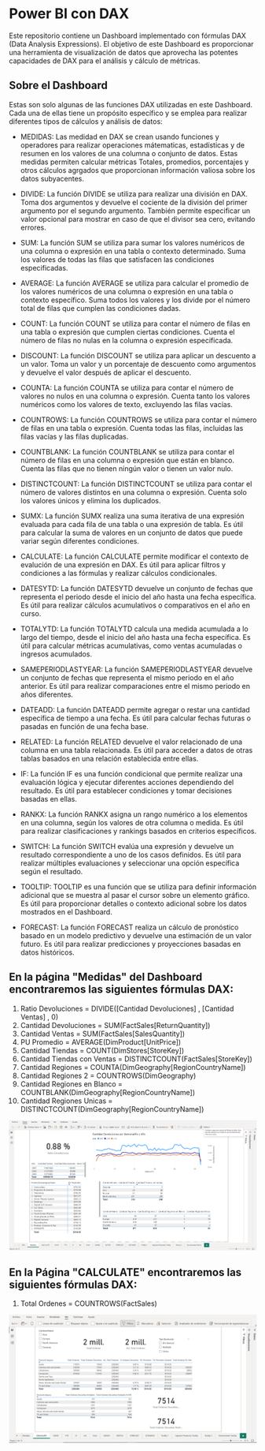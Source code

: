 # Power BI con DAX

Este repositorio contiene un Dashboard implementado con fórmulas DAX (Data Analysis Expressions). El objetivo de este Dashboard es proporcionar una herramienta de visualización de datos que aprovecha las potentes capacidades de DAX para el análisis y cálculo de métricas.


## Sobre el Dashboard

Estas son solo algunas de las funciones DAX utilizadas en este Dashboard. Cada una de ellas tiene un propósito específico y se emplea para realizar diferentes tipos de cálculos y análisis de datos:

* MEDIDAS: Las medidad en DAX se crean usando funciones y operadores para realizar operaciones mátematicas, estadísticas y de resumen en los valores de una columna o conjunto de datos. Estas medidas permiten calcular métricas Totales, promedios, porcentajes y otros cálculos agrgados que proporcionan  información valiosa sobre los datos subyacentes.

* DIVIDE: La función DIVIDE se utiliza para realizar una división en DAX. Toma dos argumentos y devuelve el cociente de la división del primer argumento por el segundo argumento. También permite especificar un valor opcional para mostrar en caso de que el divisor sea cero, evitando errores.

* SUM: La función SUM se utiliza para sumar los valores numéricos de una columna o expresión en una tabla o contexto determinado. Suma los valores de todas las filas que satisfacen las condiciones especificadas.

* AVERAGE: La función AVERAGE se utiliza para calcular el promedio de los valores numéricos de una columna o expresión en una tabla o contexto específico. Suma todos los valores y los divide por el número total de filas que cumplen las condiciones dadas.

* COUNT: La función COUNT se utiliza para contar el número de filas en una tabla o expresión que cumplen ciertas condiciones. Cuenta el número de filas no nulas en la columna o expresión especificada.

* DISCOUNT: La función DISCOUNT se utiliza para aplicar un descuento a un valor. Toma un valor y un porcentaje de descuento como argumentos y devuelve el valor después de aplicar el descuento.

* COUNTA: La función COUNTA se utiliza para contar el número de valores no nulos en una columna o expresión. Cuenta tanto los valores numéricos como los valores de texto, excluyendo las filas vacías.

* COUNTROWS: La función COUNTROWS se utiliza para contar el número de filas en una tabla o expresión. Cuenta todas las filas, incluidas las filas vacías y las filas duplicadas.

* COUNTBLANK: La función COUNTBLANK se utiliza para contar el número de filas en una columna o expresión que están en blanco. Cuenta las filas que no tienen ningún valor o tienen un valor nulo.

* DISTINCTCOUNT: La función DISTINCTCOUNT se utiliza para contar el número de valores distintos en una columna o expresión. Cuenta solo los valores únicos y elimina los duplicados.

* SUMX: La función SUMX realiza una suma iterativa de una expresión evaluada para cada fila de una tabla o una expresión de tabla. Es útil para calcular la suma de valores en un conjunto de datos que puede variar según diferentes condiciones.

* CALCULATE: La función CALCULATE permite modificar el contexto de evalución de una expresión en DAX. Es útil para aplicar filtros y condiciones a las fórmulas y realizar cálculos condicionales.

* DATESYTD: La función DATESYTD devuelve un conjunto de fechas que representa el periodo desde el inicio del año hasta una fecha específica. Es útil para realizar cálculos acumulativos o comparativos en el año en curso.

* TOTALYTD: La función TOTALYTD calcula una medida acumulada a lo largo del tiempo, desde el inicio del año hasta una fecha específica. Es útil para calcular métricas acumulativas, como ventas acumuladas o ingresos acumulados.

* SAMEPERIODLASTYEAR: La función SAMEPERIODLASTYEAR devuelve un conjunto de fechas que representa el mismo periodo en el año anterior. Es útil para realizar comparaciones entre el mismo periodo en años diferentes.

* DATEADD: La función DATEADD permite agregar o restar una cantidad específica de tiempo a una fecha. Es útil para calcular fechas futuras o pasadas en función de una fecha base.

* RELATED: La función RELATED devuelve el valor relacionado de una columna en una tabla relacionada. Es útil para acceder a datos de otras tablas basados en una relación establecida entre ellas.

* IF: La función IF es una función condicional que permite realizar una evaluación lógica y ejecutar diferentes acciones dependiendo del resultado. Es útil para establecer condiciones y tomar decisiones basadas en ellas.

* RANKX: La función RANKX asigna un rango numérico a los elementos en una columna, según los valores de otra columna o medida. Es útil para realizar clasificaciones y rankings basados en criterios específicos.

* SWITCH: La función SWITCH evalúa una expresión y devuelve un resultado correspondiente a uno de los casos definidos. Es útil para realizar múltiples evaluaciones y seleccionar una opción específica según el resultado.

* TOOLTIP: TOOLTIP es una función que se utiliza para definir información adicional que se muestra al pasar el cursor sobre un elemento gráfico. Es útil para proporcionar detalles o contexto adicional sobre los datos mostrados en el Dashboard.

* FORECAST: La función FORECAST realiza un cálculo de pronóstico basado en un modelo predictivo y devuelve una estimación de un valor futuro. Es útil para realizar predicciones y proyecciones basadas en datos históricos.



## En la página "Medidas" del Dashboard encontraremos las siguientes fórmulas DAX:

 1. Ratio Devoluciones = DIVIDE([Cantidad Devoluciones] , [Cantidad Ventas] , 0)
 2. Cantidad Devoluciones = SUM(FactSales[ReturnQuantity])
 3. Cantidad Ventas = SUM(FactSales[SalesQuantity])
 4. PU Promedio = AVERAGE(DimProduct[UnitPrice])
 5. Cantidad Tiendas = COUNT(DimStores[StoreKey])
 6. Cantidad Tiendas con Ventas = DISTINCTCOUNT(FactSales[StoreKey])
 7. Cantidad Regiones = COUNTA(DimGeography[RegionCountryName])
 8. Cantidad Regiones 2 = COUNTROWS(DimGeography)
 9. Cantidad Regiones en Blanco = COUNTBLANK(DimGeography[RegionCountryName])
 10. Cantidad Regiones Unicas = DISTINCTCOUNT(DimGeography[RegionCountryName])


<p align="center">
  <img src="https://github.com/dlorenzanaa/bi-introduce-myself/blob/main/Imagenes/Dashboard%20DAX%20_Medidas.png" width="auto" alt="Logo">
</p>


## En la Página "CALCULATE" encontraremos las siguientes fórmulas DAX:

1. Total Ordenes = COUNTROWS(FactSales)

<p align="center">
  <img src="https://github.com/dlorenzanaa/bi-introduce-myself/blob/main/Imagenes/Dashboard%20DAX%20_CALCULATE.png" width="auto" alt="Logo">
</p>






